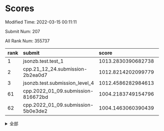 # Scores

Modified Time: 2022-03-15 00:11:11

Submit Num: 207

All Rank Num: 355737

| rank |               submit               |       score        |       sigma        | pk_num |
| :--- | :--------------------------------- | :----------------- | :----------------- | :----- |
| 1    | jsonzb.test.test_1                 | 1013.2830390682738 | 0.813338360257926  | 6866   |
| 2    | cpp.21_12_24.submission-2b2ea0d7   | 1012.8214202099779 | 0.8024136660994429 | 6875   |
| 3    | jsonzb.test.submission_level_4     | 1012.4586282984613 | 0.7980628414553499 | 6877   |
| 61   | cpp.2022_01_09.submission-816672bd | 1004.2183749154796 | 0.7354173267223768 | 6873   |
| 62   | cpp.2022_01_09.submission-5b0e3de2 | 1004.1463060390439 | 0.7179133090035984 | 6872   |


<details>
<summary>全部</summary>

| rank |                 submit                 |       score        |       sigma        | pk_num |
| :--- | :------------------------------------- | :----------------- | :----------------- | :----- |
| 1    | jsonzb.test.test_1                     | 1013.2830390682738 | 0.813338360257926  | 6866   |
| 2    | cpp.21_12_24.submission-2b2ea0d7       | 1012.8214202099779 | 0.8024136660994429 | 6875   |
| 3    | jsonzb.test.submission_level_4         | 1012.4586282984613 | 0.7980628414553499 | 6877   |
| 4    | gobigger.level_3.submission_level_3_47 | 1012.4087377884846 | 0.787934819931141  | 6873   |
| 5    | gobigger.level_3.submission_level_3_2  | 1011.4578481404984 | 0.7719335010598732 | 6876   |
| 6    | gobigger.level_3.submission_level_3_40 | 1011.4230921836524 | 0.7661769212244227 | 6871   |
| 7    | gobigger.level_3.submission_level_3_20 | 1011.2574503594855 | 0.7718091916489488 | 6880   |
| 8    | gobigger.level_3.submission_level_3_26 | 1011.2395533294797 | 0.7717552563105332 | 6874   |
| 9    | gobigger.level_3.submission_level_3_36 | 1011.1336846486814 | 0.7768096845932204 | 6879   |
| 10   | gobigger.level_3.submission_level_3_11 | 1011.045288363018  | 0.7581141844922017 | 6872   |
| 11   | gobigger.level_3.submission_level_3_38 | 1011.0286021644473 | 0.7745997977987971 | 6874   |
| 12   | gobigger.level_3.submission_level_3_6  | 1011.0058528132992 | 0.7732650283234204 | 6872   |
| 13   | gobigger.level_3.submission_level_3_30 | 1010.9277692208552 | 0.7776416534560541 | 6870   |
| 14   | gobigger.level_3.submission_level_3_27 | 1010.8715814247214 | 0.784529142977589  | 6874   |
| 15   | gobigger.level_3.submission_level_3_49 | 1010.8146489836878 | 0.7424090534471115 | 6874   |
| 16   | gobigger.level_3.submission_level_3_24 | 1010.8085859670537 | 0.7401515664557217 | 6877   |
| 17   | gobigger.level_3.submission_level_3_37 | 1010.7289662028842 | 0.7530964410647859 | 6872   |
| 18   | gobigger.level_3.submission_level_3_10 | 1010.7062895379853 | 0.7596186304189235 | 6877   |
| 19   | gobigger.level_3.submission_level_3_42 | 1010.6395227499823 | 0.7574909603407073 | 6879   |
| 20   | gobigger.level_3.submission_level_3_15 | 1010.5645744909493 | 0.755424334109094  | 6870   |
| 21   | gobigger.level_3.submission_level_3_35 | 1010.4824978358455 | 0.7652386127085482 | 6873   |
| 22   | gobigger.level_3.submission_level_3_12 | 1010.4671445643274 | 0.8011259483729931 | 6873   |
| 23   | gobigger.level_3.submission_level_3_21 | 1010.3203681953253 | 0.7721350181388063 | 6875   |
| 24   | gobigger.level_3.submission_level_3_43 | 1010.3143437317962 | 0.8014334755475969 | 6872   |
| 25   | gobigger.level_3.submission_level_3_44 | 1010.2726326879045 | 0.7575697563344177 | 6872   |
| 26   | gobigger.level_3.submission_level_3_34 | 1010.251997880288  | 0.7619561202792168 | 6876   |
| 27   | gobigger.level_3.submission_level_3_22 | 1010.2442274220875 | 0.7640464931957147 | 6869   |
| 28   | gobigger.level_3.submission_level_3_32 | 1010.2288804899756 | 0.7614153093240362 | 6877   |
| 29   | gobigger.level_3.submission_level_3_18 | 1010.1877180258066 | 0.7611728493071357 | 6874   |
| 30   | gobigger.level_3.submission_level_3_31 | 1010.1155536322369 | 0.7552728009130932 | 6875   |
| 31   | gobigger.level_3.submission_level_3_48 | 1010.0938413193804 | 0.7722864518563868 | 6875   |
| 32   | gobigger.level_3.submission_level_3_33 | 1009.9497026757288 | 0.7618234338106765 | 6874   |
| 33   | gobigger.level_3.submission_level_3_5  | 1009.9359990659964 | 0.7414370855034365 | 6877   |
| 34   | gobigger.level_3.submission_level_3_0  | 1009.8490305368668 | 0.7677973724058939 | 6876   |
| 35   | gobigger.level_3.submission_level_3_29 | 1009.7614262132582 | 0.7454399974028849 | 6878   |
| 36   | gobigger.level_3.submission_level_3_23 | 1009.7133522799726 | 0.7511801120174423 | 6868   |
| 37   | gobigger.level_3.submission_level_3_8  | 1009.710467979498  | 0.784748932863321  | 6873   |
| 38   | gobigger.level_3.submission_level_3_28 | 1009.6665531353416 | 0.7341068154548815 | 6879   |
| 39   | gobigger.level_3.submission_level_3_13 | 1009.6608392614565 | 0.7488654532538193 | 6870   |
| 40   | gobigger.level_3.submission_level_3_25 | 1009.6248654965818 | 0.746122048908745  | 6872   |
| 41   | gobigger.level_3.submission_level_3_41 | 1009.5233423630651 | 0.7366780741903605 | 6874   |
| 42   | gobigger.level_3.submission_level_3_9  | 1009.4734106990411 | 0.765531083224728  | 6869   |
| 43   | gobigger.level_3.submission_level_3_3  | 1009.4034337979379 | 0.749434739409791  | 6874   |
| 44   | gobigger.level_3.submission_level_3_7  | 1009.3652645575131 | 0.7521293151465819 | 6870   |
| 45   | gobigger.level_3.submission_level_3_4  | 1009.2057068321994 | 0.754113010402478  | 6876   |
| 46   | gobigger.level_3.submission_level_3_1  | 1009.1580776760301 | 0.7548922904483679 | 6875   |
| 47   | gobigger.level_3.submission_level_3_19 | 1009.1223353043067 | 0.7574972935301306 | 6873   |
| 48   | gobigger.level_3.submission_level_3_14 | 1009.0403753199467 | 0.7498380203493957 | 6875   |
| 49   | gobigger.level_3.submission_level_3_16 | 1008.9987468150265 | 0.7599890607787552 | 6875   |
| 50   | gobigger.level_3.submission_level_3_45 | 1008.9225432167311 | 0.7383399791572447 | 6877   |
| 51   | gobigger.level_3.submission_level_3_17 | 1008.8491335961559 | 0.7412067962282015 | 6870   |
| 52   | gobigger.level_3.submission_level_3_39 | 1008.6479395625665 | 0.7546322045574888 | 6873   |
| 53   | gobigger.level_3.submission_level_3_46 | 1008.4797209313709 | 0.7617383166707244 | 6875   |
| 54   | gobigger.level_1.submission_level_1_38 | 1004.8108024456722 | 0.7153985582023443 | 6873   |
| 55   | gobigger.level_1.submission_level_1_34 | 1004.8069736350948 | 0.7392224486753391 | 6872   |
| 56   | gobigger.level_1.submission_level_1_9  | 1004.7267924292147 | 0.72559717871409   | 6875   |
| 57   | gobigger.level_1.submission_level_1_16 | 1004.688900388941  | 0.7242635374744276 | 6874   |
| 58   | gobigger.level_1.submission_level_1_13 | 1004.488094260017  | 0.7203716861866023 | 6876   |
| 59   | gobigger.level_1.submission_level_1_49 | 1004.3824059004966 | 0.7145903379931983 | 6875   |
| 60   | gobigger.level_1.submission_level_1_41 | 1004.2699648746993 | 0.7193189727570417 | 6869   |
| 61   | cpp.2022_01_09.submission-816672bd     | 1004.2183749154796 | 0.7354173267223768 | 6873   |
| 62   | cpp.2022_01_09.submission-5b0e3de2     | 1004.1463060390439 | 0.7179133090035984 | 6872   |
| 63   | gobigger.level_1.submission_level_1_18 | 1004.0650097143413 | 0.7206460041321149 | 6874   |
| 64   | gobigger.level_1.submission_level_1_4  | 1004.0594224675448 | 0.7149320663228299 | 6871   |
| 65   | gobigger.level_1.submission_level_1_33 | 1004.0192346673535 | 0.7115456190928038 | 6872   |
| 66   | gobigger.level_1.submission_level_1_27 | 1003.9773128044    | 0.7138638775672957 | 6868   |
| 67   | gobigger.level_1.submission_level_1_2  | 1003.9557203202692 | 0.7180326520741012 | 6876   |
| 68   | gobigger.level_1.submission_level_1_19 | 1003.8199324201515 | 0.7176713268115379 | 6876   |
| 69   | gobigger.level_1.submission_level_1_35 | 1003.8023915829364 | 0.7236849040795219 | 6879   |
| 70   | gobigger.level_1.submission_level_1_14 | 1003.7990025024305 | 0.7169830914348873 | 6872   |
| 71   | gobigger.level_1.submission_level_1_42 | 1003.7460218686861 | 0.7128477793281797 | 6875   |
| 72   | gobigger.level_1.submission_level_1_21 | 1003.6387422336192 | 0.712811797524426  | 6870   |
| 73   | gobigger.level_1.submission_level_1_5  | 1003.6220493685134 | 0.7163991827284522 | 6873   |
| 74   | gobigger.level_1.submission_level_1_48 | 1003.5573535972757 | 0.7131139972472866 | 6876   |
| 75   | gobigger.level_1.submission_level_1_25 | 1003.5563828594521 | 0.713375529822547  | 6876   |
| 76   | gobigger.level_1.submission_level_1_26 | 1003.4908566617595 | 0.7226960604650818 | 6874   |
| 77   | gobigger.level_1.submission_level_1_29 | 1003.4824566486366 | 0.7155447741475774 | 6879   |
| 78   | gobigger.level_1.submission_level_1_17 | 1003.4553070938413 | 0.7134400634566549 | 6873   |
| 79   | gobigger.level_1.submission_level_1_30 | 1003.4050662367678 | 0.7227024100461061 | 6873   |
| 80   | gobigger.level_1.submission_level_1_28 | 1003.3936890852631 | 0.7170416900018979 | 6875   |
| 81   | gobigger.level_1.submission_level_1_37 | 1003.3780145862866 | 0.716904184340179  | 6878   |
| 82   | gobigger.level_1.submission_level_1_11 | 1003.3779368800572 | 0.7141342270986303 | 6874   |
| 83   | gobigger.level_1.submission_level_1_40 | 1003.3472822291644 | 0.717592073517215  | 6876   |
| 84   | gobigger.level_1.submission_level_1_46 | 1003.3324102313975 | 0.7017413160616975 | 6879   |
| 85   | gobigger.level_1.submission_level_1_39 | 1003.0502137608881 | 0.7147912336324004 | 6876   |
| 86   | gobigger.level_1.submission_level_1_6  | 1003.0054188729673 | 0.7159816498374031 | 6875   |
| 87   | gobigger.level_1.submission_level_1_36 | 1002.9587165908158 | 0.7188425379973179 | 6878   |
| 88   | gobigger.level_1.submission_level_1_32 | 1002.9574410323401 | 0.7095960375076952 | 6876   |
| 89   | gobigger.level_1.submission_level_1_31 | 1002.9379180507361 | 0.7166979269701805 | 6877   |
| 90   | gobigger.level_1.submission_level_1_7  | 1002.8604098059453 | 0.7180298431453155 | 6878   |
| 91   | gobigger.level_1.submission_level_1_8  | 1002.847173080513  | 0.711047261536127  | 6871   |
| 92   | gobigger.level_1.submission_level_1_15 | 1002.767634710072  | 0.714204549866371  | 6871   |
| 93   | gobigger.level_1.submission_level_1_0  | 1002.7555561438527 | 0.7121314937930305 | 6877   |
| 94   | gobigger.level_1.submission_level_1_12 | 1002.7385149025984 | 0.7211052704143502 | 6870   |
| 95   | gobigger.level_1.submission_level_1_3  | 1002.6769948245071 | 0.7102326833623265 | 6875   |
| 96   | gobigger.level_1.submission_level_1_43 | 1002.5724083401454 | 0.7112299896555773 | 6869   |
| 97   | gobigger.level_1.submission_level_1_1  | 1002.5690190092931 | 0.7207328714435828 | 6872   |
| 98   | gobigger.level_1.submission_level_1_44 | 1002.5652578687104 | 0.704835162843811  | 6878   |
| 99   | gobigger.level_1.submission_level_1_23 | 1002.5023151458289 | 0.7124865267926755 | 6869   |
| 100  | gobigger.level_1.submission_level_1_10 | 1002.4285956037073 | 0.7052836499259505 | 6868   |
| 101  | gobigger.level_1.submission_level_1_24 | 1002.3362063508398 | 0.7143228386264727 | 6873   |
| 102  | gobigger.level_1.submission_level_1_22 | 1002.3281153197283 | 0.7227566490509904 | 6880   |
| 103  | gobigger.level_1.submission_level_1_47 | 1002.1111410456581 | 0.7075514809572258 | 6874   |
| 104  | gobigger.level_1.submission_level_1_45 | 1001.8776023340577 | 0.710624908485725  | 6875   |
| 105  | gobigger.level_1.submission_level_1_20 | 1001.5205364474323 | 0.7147766017009883 | 6875   |
| 106  | gobigger.random.submission_random_17   | 997.7210926947987  | 0.7217684728490732 | 6875   |
| 107  | gobigger.random.submission_random_29   | 997.458767769069   | 0.7062397017120907 | 6874   |
| 108  | gobigger.random.submission_random_34   | 997.1316832637274  | 0.7228962759961632 | 6877   |
| 109  | gobigger.random.submission_random_43   | 997.0490519258108  | 0.7097430301250817 | 6878   |
| 110  | gobigger.random.submission_random_16   | 997.0351739520103  | 0.7120809593413793 | 6874   |
| 111  | gobigger.random.submission_random_40   | 996.8853036306568  | 0.7023279647598979 | 6875   |
| 112  | gobigger.random.submission_random_48   | 996.7166728476008  | 0.7095411886140829 | 6873   |
| 113  | gobigger.random.submission_random_14   | 996.6861561624531  | 0.7013073131048908 | 6878   |
| 114  | gobigger.random.submission_random_28   | 996.6592378560596  | 0.7104460164231055 | 6871   |
| 115  | gobigger.random.submission_random_13   | 996.5832851421352  | 0.7062144845662157 | 6877   |
| 116  | gobigger.random.submission_random_20   | 996.5669366650765  | 0.7069198935946092 | 6873   |
| 117  | gobigger.random.submission_random_35   | 996.423123165188   | 0.7224155084681517 | 6873   |
| 118  | gobigger.random.submission_random_44   | 996.4094810473028  | 0.7173526441691938 | 6876   |
| 119  | gobigger.random.submission_random_36   | 996.3846103546623  | 0.7027885730619285 | 6876   |
| 120  | gobigger.random.submission_random_3    | 996.269241939845   | 0.7109635069880343 | 6874   |
| 121  | gobigger.random.submission_random_26   | 996.2426876289828  | 0.7022410518517697 | 6877   |
| 122  | gobigger.random.submission_random_24   | 996.2279971092911  | 0.7201749535859145 | 6875   |
| 123  | gobigger.random.submission_random_8    | 996.2174112889408  | 0.7093575595759866 | 6868   |
| 124  | gobigger.random.submission_random_33   | 996.1900240773361  | 0.7215224515890286 | 6874   |
| 125  | gobigger.random.submission_random_19   | 996.1630804221874  | 0.6997617238116973 | 6872   |
| 126  | gobigger.random.submission_random_23   | 996.1346642653798  | 0.6989963302554528 | 6875   |
| 127  | gobigger.random.submission_random_11   | 996.1056088079692  | 0.6988593411645059 | 6873   |
| 128  | gobigger.random.submission_random_6    | 996.0626643187029  | 0.7064535049033306 | 6873   |
| 129  | gobigger.random.submission_random_39   | 996.062248901415   | 0.7083245187240139 | 6873   |
| 130  | gobigger.random.submission_random_0    | 996.0079649832327  | 0.7049599399804359 | 6878   |
| 131  | gobigger.random.submission_random_32   | 995.924230977286   | 0.7141815393088552 | 6873   |
| 132  | gobigger.random.submission_random_38   | 995.9075640022286  | 0.7044213911960737 | 6881   |
| 133  | gobigger.random.submission_random_27   | 995.8518104335174  | 0.7119341400494056 | 6873   |
| 134  | gobigger.random.submission_random_31   | 995.8406119579851  | 0.7176896315869153 | 6876   |
| 135  | gobigger.random.submission_random_45   | 995.7108237218584  | 0.7091106006298925 | 6876   |
| 136  | gobigger.random.submission_random_42   | 995.6793776488735  | 0.7081363025225083 | 6876   |
| 137  | gobigger.random.submission_random_21   | 995.6438909149066  | 0.7170277396776018 | 6875   |
| 138  | gobigger.random.submission_random_18   | 995.6109440898853  | 0.7034300799498323 | 6873   |
| 139  | gobigger.random.submission_random_4    | 995.5437839138563  | 0.7223627247481837 | 6875   |
| 140  | gobigger.random.submission_random_15   | 995.5164574704793  | 0.7126244418880666 | 6874   |
| 141  | gobigger.random.submission_random_47   | 995.4944003316878  | 0.7057576663911067 | 6878   |
| 142  | gobigger.random.submission_random_49   | 995.4657381587648  | 0.7299640514665408 | 6873   |
| 143  | gobigger.random.submission_random_46   | 995.4239362685112  | 0.701958416926835  | 6877   |
| 144  | gobigger.random.submission_random_37   | 995.4184379479597  | 0.7020593713278394 | 6877   |
| 145  | gobigger.random.submission_random_12   | 995.2988340986515  | 0.7206689728017935 | 6872   |
| 146  | gobigger.random.submission_random_7    | 995.2745193922852  | 0.7058815802275583 | 6872   |
| 147  | gobigger.random.submission_random_22   | 995.267840277987   | 0.7254327090310194 | 6877   |
| 148  | gobigger.random.submission_random_41   | 995.161677375407   | 0.7048176655910924 | 6876   |
| 149  | gobigger.random.submission_random_30   | 994.9830207560469  | 0.7132648727197455 | 6867   |
| 150  | gobigger.random.submission_random_1    | 994.9213605786207  | 0.7104285724914144 | 6872   |
| 151  | gobigger.random.submission_random_2    | 994.8192979074072  | 0.7267280769001165 | 6873   |
| 152  | gobigger.random.submission_random_25   | 994.6431777545973  | 0.7084906682274368 | 6874   |
| 153  | gobigger.random.submission_random_10   | 994.6148050002621  | 0.7189192038057204 | 6879   |
| 154  | gobigger.random.submission_random_9    | 994.5854696431501  | 0.7211122240222511 | 6878   |
| 155  | gobigger.random.submission_random_5    | 994.581236046756   | 0.7158761717324839 | 6876   |
| 156  | gobigger.level_2.submission_level_2_17 | 993.8353866970907  | 0.7338710228988201 | 6873   |
| 157  | gobigger.level_2.submission_level_2_41 | 993.7768193164341  | 0.7441349173389639 | 6873   |
| 158  | gobigger.level_2.submission_level_2_48 | 993.7506346627952  | 0.7202922382581599 | 6878   |
| 159  | gobigger.level_2.submission_level_2_45 | 993.5778902830182  | 0.7454136773100485 | 6873   |
| 160  | gobigger.level_2.submission_level_2_42 | 993.3481062947008  | 0.7384511501301658 | 6872   |
| 161  | gobigger.level_2.submission_level_2_13 | 993.3041191257159  | 0.7332616766123167 | 6878   |
| 162  | gobigger.level_2.submission_level_2_20 | 993.1827759358935  | 0.7230128314405906 | 6872   |
| 163  | gobigger.level_2.submission_level_2_46 | 993.0559989176602  | 0.7353862968733456 | 6874   |
| 164  | gobigger.level_2.submission_level_2_35 | 993.0231491760446  | 0.7487583559017337 | 6871   |
| 165  | gobigger.level_2.submission_level_2_14 | 992.6922901913055  | 0.7351587257543181 | 6874   |
| 166  | gobigger.level_2.submission_level_2_39 | 992.6764394215983  | 0.7638105230049114 | 6874   |
| 167  | gobigger.level_2.submission_level_2_47 | 992.6360321289345  | 0.7527838909131902 | 6873   |
| 168  | gobigger.level_2.submission_level_2_15 | 992.5917297809755  | 0.7461165813045452 | 6873   |
| 169  | gobigger.level_2.submission_level_2_33 | 992.4870434960811  | 0.7464704006765536 | 6870   |
| 170  | gobigger.level_2.submission_level_2_5  | 992.4149809724413  | 0.7286267718848699 | 6875   |
| 171  | gobigger.level_2.submission_level_2_24 | 992.3681481598951  | 0.7517776019508918 | 6874   |
| 172  | gobigger.level_2.submission_level_2_11 | 992.3140677229686  | 0.7460381005034554 | 6873   |
| 173  | gobigger.level_2.submission_level_2_28 | 992.2358981027976  | 0.7644319299117376 | 6874   |
| 174  | gobigger.level_2.submission_level_2_23 | 992.1786714542858  | 0.7458839486497079 | 6874   |
| 175  | gobigger.level_2.submission_level_2_43 | 992.116817158756   | 0.7470074546269883 | 6872   |
| 176  | gobigger.level_2.submission_level_2_22 | 992.105469279517   | 0.7383921906306541 | 6876   |
| 177  | gobigger.level_2.submission_level_2_40 | 992.0251475916531  | 0.7487993289551087 | 6874   |
| 178  | gobigger.level_2.submission_level_2_44 | 991.9879596512492  | 0.7422741432012058 | 6875   |
| 179  | gobigger.level_2.submission_level_2_3  | 991.9764818767084  | 0.7403123155108028 | 6873   |
| 180  | gobigger.level_2.submission_level_2_10 | 991.9556378122589  | 0.7449474524819787 | 6876   |
| 181  | gobigger.level_2.submission_level_2_25 | 991.8861617136654  | 0.7622634688557524 | 6870   |
| 182  | gobigger.level_2.submission_level_2_4  | 991.8701268232845  | 0.7555960811400987 | 6871   |
| 183  | gobigger.level_2.submission_level_2_30 | 991.8696647385266  | 0.7591426957236082 | 6877   |
| 184  | gobigger.level_2.submission_level_2_18 | 991.8519533004007  | 0.7498698012251692 | 6875   |
| 185  | gobigger.level_2.submission_level_2_27 | 991.8373993898617  | 0.7697089859854167 | 6874   |
| 186  | gobigger.level_2.submission_level_2_12 | 991.7862706172691  | 0.7552570636273046 | 6874   |
| 187  | gobigger.level_2.submission_level_2_7  | 991.7669770283721  | 0.7436253465537018 | 6874   |
| 188  | gobigger.level_2.submission_level_2_2  | 991.6113103718175  | 0.743321112794098  | 6878   |
| 189  | gobigger.level_2.submission_level_2_6  | 991.5513139636714  | 0.737333905818863  | 6878   |
| 190  | gobigger.level_2.submission_level_2_19 | 991.534848798378   | 0.7465987132076348 | 6875   |
| 191  | gobigger.level_2.submission_level_2_49 | 991.5094542854538  | 0.7534353975168813 | 6871   |
| 192  | gobigger.level_2.submission_level_2_26 | 991.3476979418825  | 0.7420685047506095 | 6872   |
| 193  | gobigger.level_2.submission_level_2_0  | 991.3365892832984  | 0.758587617331583  | 6874   |
| 194  | gobigger.level_2.submission_level_2_38 | 991.3051130997634  | 0.765745745810721  | 6876   |
| 195  | gobigger.level_2.submission_level_2_36 | 991.2994945958728  | 0.7593158684668532 | 6870   |
| 196  | gobigger.level_2.submission_level_2_16 | 991.2486948949061  | 0.7465645935181875 | 6875   |
| 197  | gobigger.level_2.submission_level_2_31 | 991.2172109250432  | 0.7379672783672216 | 6875   |
| 198  | gobigger.level_2.submission_level_2_34 | 991.1825742166984  | 0.7783385478787231 | 6876   |
| 199  | gobigger.level_2.submission_level_2_29 | 991.1697112495124  | 0.7619872117911242 | 6876   |
| 200  | gobigger.level_2.submission_level_2_1  | 990.9996673282541  | 0.7592485595990981 | 6873   |
| 201  | gobigger.level_2.submission_level_2_21 | 990.9040148934179  | 0.7625337026026521 | 6877   |
| 202  | gobigger.level_2.submission_level_2_37 | 990.5210295280835  | 0.7569291808584355 | 6868   |
| 203  | gobigger.level_2.submission_level_2_9  | 990.4248194707459  | 0.7694807262052324 | 6873   |
| 204  | gobigger.level_2.submission_level_2_8  | 990.381279232641   | 0.7920873084785619 | 6875   |
| 205  | gobigger.level_2.submission_level_2_32 | 990.1794591143462  | 0.779830987631124  | 6878   |
| 206  | gobigger.none.submission_none_0        | 977.9544082053305  | 1.5243188435960218 | 6873   |
| 207  | gobigger.none.submission_none_1        | 974.7968913802846  | 1.6008915566971182 | 6873   |

</details>